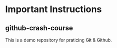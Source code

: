 # Important Instructions
## github-crash-course

This is a demo repository for praticing Git & Github.
